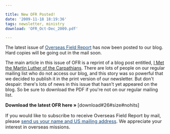 ```yaml
---

title: New OFR Posted!
date: '2009-11-18 18:19:36'
tags: newsletter, ministry
download: 'OFR_Oct-Dec_2009.pdf'

---
```


The latest issue of <a style="color: #114477; text-decoration: underline;" href="http://www.ofreport.com/download-ofr/">Overseas Field Report</a> has now been posted to our blog. Hard copies will be going out in the mail soon.

The main article in this issue of OFR is a reprint of a blog post entitled, <a href="http://www.ofreport.com/2009/06/fatherstepan">I Met the Martin Luther of the Carpathians</a>. There are lots of people on our regular mailing list who do not access our blog, and this story was so powerful that we decided to publish it in the print version of our newsletter. But don't despair: there's lots of news in this issue that hasn't yet appeared on the blog. So be sure to download the PDF if you're not on our regular mailing list.
<p style="font-size: 1.05em;"><strong>Download the latest OFR here » </strong>[download#26#size#nohits]</p>
<p style="font-size: 1.05em;">If you would like to subscribe to receive Overseas Field Report by mail, please <a style="color: #114477; text-decoration: underline;" href="http://www.ofreport.com/contact-us/">send us your name and US mailing address</a>. We appreciate your interest in overseas missions.</p>
